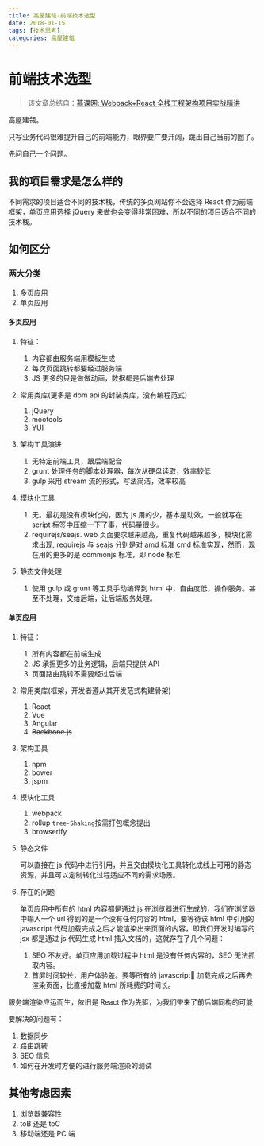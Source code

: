 ```yaml
---
title: 高屋建瓴-前端技术选型
date: 2018-01-15
tags: [技术思考]
categories: 高屋建瓴
---
```


# 前端技术选型

> 该文章总结自：[慕课网: Webpack+React 全栈工程架构项目实战精讲](https://coding.imooc.com/class/161.html)

高屋建瓴。

只写业务代码很难提升自己的前端能力，眼界要广要开阔，跳出自己当前的圈子。

先问自己一个问题。

## 我的项目需求是怎么样的

不同需求的项目适合不同的技术栈，传统的多页网站你不会选择 React 作为前端框架，单页应用选择 jQuery 来做也会变得非常困难，所以不同的项目适合不同的技术栈。

## 如何区分

### 两大分类

1.  多页应用
2.  单页应用

#### 多页应用

1.  特征：

    1.  内容都由服务端用模板生成
    2.  每次页面跳转都要经过服务端
    3.  JS 更多的只是做做动画，数据都是后端去处理

2.  常用类库(更多是 dom api 的封装类库，没有编程范式)

    1.  jQuery
    2.  mootools
    3.  YUI

3.  架构工具演进

    1.  无特定前端工具，跟后端配合
    2.  grunt 处理任务的脚本处理器，每次从硬盘读取，效率较低
    3.  gulp 采用 stream 流的形式，写法简洁，效率较高

4.  模块化工具

    1.  无。最初是没有模块化的，因为 js 用的少，基本是动效，一般就写在 script 标签中压缩一下了事，代码量很少。
    2.  requirejs/seajs. web 页面要求越来越高，重复代码越来越多，模块化需求出现, requirejs 与 seajs 分别是对 amd 标准 cmd 标准实现，然而，现在用的更多的是 commonjs 标准，即 node 标准

5.  静态文件处理
    1.  使用 gulp 或 grunt 等工具手动编译到 html 中，自由度低，操作服务。甚至不处理，交给后端，让后端服务处理。

#### 单页应用

1.  特征：

    1.  所有内容都在前端生成
    2.  JS 承担更多的业务逻辑，后端只提供 API
    3.  页面路由跳转不需要经过后端

2.  常用类库(框架，开发者遵从其开发范式构建骨架)

    1.  React
    2.  Vue
    3.  Angular
    4.  ~~Backbone.js~~

3.  架构工具

    1.  npm
    2.  bower
    3.  jspm

4.  模块化工具

    1.  webpack
    2.  rollup `tree-Shaking`按需打包概念提出
    3.  browserify

5.  静态文件

    可以直接在 js 代码中进行引用，并且交由模块化工具转化成线上可用的静态资源，并且可以定制转化过程适应不同的需求场景。

6.  存在的问题

    单页应用中所有的 html 内容都是通过 js 在浏览器进行生成的，我们在浏览器中输入一个 url 得到的是一个没有任何内容的 html，要等待该 html 中引用的 javascript 代码加载完成之后才能渲染出来页面的内容，即我们开发时编写的 jsx 都是通过 js 代码生成 html 插入文档的，这就存在了几个问题：

    1.  SEO 不友好。单页应用加载过程中 html 是没有任何内容的，SEO 无法抓取内容。
    2.  首屏时间较长，用户体验差。要等所有的 javascript 加载完成之后再去渲染页面，比直接加载 html 所耗费的时间长。

服务端渲染应运而生，依旧是 React 作为先驱，为我们带来了前后端同构的可能

要解决的问题有：

1.  数据同步
2.  路由跳转
3.  SEO 信息
4.  如何在开发时方便的进行服务端渲染的测试

## 其他考虑因素

1.  浏览器兼容性
2.  toB 还是 toC
3.  移动端还是 PC 端
